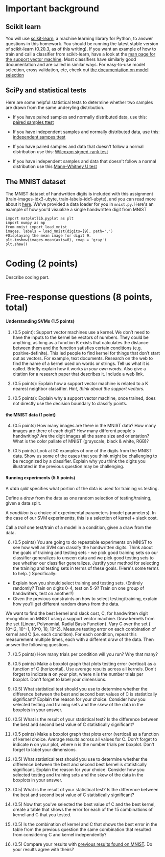 
# Important background

## Scikit learn

You will use [scikit-learn](http://scikit-learn.org/stable/index.html), a machine learning library for Python, to answer questions in this homework. 
You should be running the latest stable version of scikit-learn (0.20.3, as of this writing).
If you want an example of how to train and call a classifier from scikit-learn, have a look at the [man page for the support vector machine](http://scikit-learn.org/stable/modules/svm.html#multi-class-classification).
Most classifiers have similarly good documentation and are called in similar ways.
For easy-to-use model selection, cross validation, etc, check out [the documentation on model selection](http://scikit-learn.org/stable/model_selection.html#model-selection)

## SciPy and statistical tests
Here are some helpful statistical tests to determine whether two samples are drawn from the same underyling distribution.

* If you have paired samples and normally distributed data, use this: [paired samples ttest](https://docs.scipy.org/doc/scipy/reference/generated/scipy.stats.ttest_rel.html)

* If you have independent samples and normally distributed data, use this: [independent sampes ttest](https://docs.scipy.org/doc/scipy/reference/generated/scipy.stats.ttest_ind.html)

* If you have paired samples and data that doesn't follow a normal distribution use this: [Wilcoxon signed-rank test](https://docs.scipy.org/doc/scipy/reference/generated/scipy.stats.wilcoxon.html?highlight=wilcoxon#scipy.stats.wilcoxon)

* If you have independent samples and data that doesn't follow a normal distribution use this:[Mann–Whitney U test](https://docs.scipy.org/doc/scipy/reference/generated/scipy.stats.mannwhitneyu.html?highlight=mannwhitney#scipy.stats.mannwhitneyu)


## The MNIST dataset
The MNIST dataset of handwritten digits is included with this assignment (train-images-idx3-ubyte, train-labels-idx1-ubyte), and you can read more about it [here](http://yann.lecun.com/exdb/mnist/). 
We've provided a data loader for you in `mnist.py`. Here's an example of how you'd visualize a single handwritten digit from MNIST 

```
import matplotlib.pyplot as plt
import numpy as np
from mnist import load_mnist
images, labels = load_mnist(digits=[9], path='.')
#Displaying the mean image for digit 9.
plt.imshow(images.mean(axis=0), cmap = 'gray')
plt.show()
```
# Coding (2 points)
Describe coding part.

# Free-response questions (8 points, total)

#### Understanding SVMs (1.5 points)

1. (0.5 point): Support vector machines use a kernel. We don’t need to have the inputs to the kernel be vectors of numbers. They could be anything, as long as a function K exists that calculates the distance between them and the function satisfies certain conditions (e.g. positive-definite). This led people to find kernel for things that don’t start out as vectors. For example, text documents. Research on the web to find the name of a kernel used on words or strings. Tell us what it is called. Briefly explain how it works *in your own words*. Also give a citation for a research paper that describes it. Include a web link.

2. (0.5 points): Explain how a support vector machine is related to a K nearest neighbor classifier. *Hint, think about the support vectors.*

3. (0.5 points): Explain why a support vector machine, once trained, does not directly use the decision boundary to classify points.

#### the MNIST data (1 point)
4. (0.5 points) How many images are there in the MNIST data? How many images are there of each digit? How many different people's handwriting? Are the digit images all the same size and orientation? What is the color pallate of MNIST (grayscale, black & white, RGB)?

5. (0.5 points) Look at 50 examples of one of the digits from the MNIST data. Show us some of the cases that you think might be challenging to be recognized by a classifier. Explain why you think the digits you illustrated in the previous question may be challenging.

#### Running experiments (5.5 points)

A *data split* specifies what portion of the data is used for training vs testing. 

Define a *draw* from the data as one random selection of testing/training, given a data split.

A *condition* is a choice of experimental parameters (model parameters). In the case of our SVM experimentts, this is a selection of kernel + slack cost.

Call a *trail* one test/train of a model in a condition, given a draw from the data.

6. (0.5 points) You are going to do repeatable experiments on MNIST to see how well an SVM can classify the handwritten digits. Think about the goals of training and testing sets - we pick good training sets so our classifier generalizes to unseen data and we pick good testing sets to see whether our classifier generalizes. Justify your method for selecting the training and testing sets in terms of these goals. (Here's some terms to help. ) Specifically:
* Explain how you should select training and testing sets. (Entirely randomly? Train on digits 0-4, test on 5-9? Train on one group of handwriters, test on another?)
* Given the previous constraints on how to select testing/training, explain how you'll get different random draws from the data.

We want to find the best kernel and slack cost, C, for handwritten digit recognition on MNIST using a support vector machine. Draw kernels from the set {Linear, Polynomial, Radial Basis Function}. Vary C over the set { 10^-2, 10^-1, 10^0, 10, 10^2}. Measure testing error on each combination of kernel and C (i.e. each condition). For each condition, repeat this measurement multiple times, each with a different draw of the data. Then answer the following questions.

7. (0.5 points)   How many trials per condition will you run? Why that many?

8. (0.5 points) Make a boxplot graph that plots testing error (vertical) as a function of C (horizontal). Use average results across all kernels. Don't forget to indicate **n** on your plot, where n is the number trials per boxplot. Don't forget to label your dimensions. 

9. (0.5) What statistical test should you use to determine whether the difference between the best and second best values of C is statistically significant? Explain the reason for your choice. Consider how you selected testing and training sets and the skew of the data in the boxplots in your answer.

10. (0.5) What is the result of your statistical test? Is the difference between the best and second best value of C statistically significant?

11. (0.5 points) Make a boxplot graph that plots error (vertical) as a function of kernel choice. Average results across all values for C. Don't forget to indicate **n** on your plot, where n is the number trials per boxplot. Don't forget to label your dimensions. 

12. (0.5) What statistical test should you use to determine whether the difference between the best and second best kernel is statistically significant. Explain the reason for your choice. Consider how you selected testing and training sets and the skew of the data in the boxplots in your answer.

13. (0.5) What is the result of your statistical test? Is the difference between the best and second best value of C statistically significant?

14. (0.5) Now that you've selected the best value of C and the best kernel, create a table that shows the error for each of the 15 combinations of kernel and C that you tested. 

15. (0.5) Is the combination of kernel and C that shows the best error in the table from the previous question the same combination that resulted from considering C and kernel independently?

16. (0.5) Compare your results with [previous results found on MNIST](http://yann.lecun.com/exdb/mnist/). Do your results agree with theirs?

